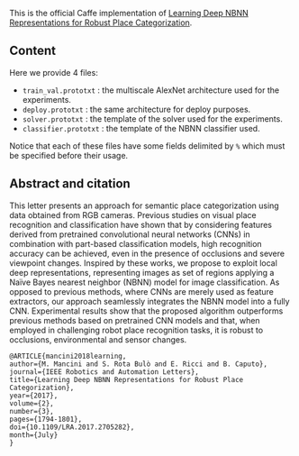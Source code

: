 This is the official Caffe implementation of [Learning  Deep  NBNN  Representations  for  Robust  Place  Categorization](https://ieeexplore.ieee.org/document/7930504/). 

## Content

Here we provide 4 files:

* `train_val.prototxt` : the multiscale AlexNet architecture used for the experiments.
* `deploy.prototxt` : the same architecture for deploy purposes.
* `solver.prototxt` : the template of the solver used for the experiments.
* `classifier.prototxt` : the template of the NBNN classifier used.

Notice that each of these files have some fields delimited by `%` which must be specified before their usage.


## Abstract and citation

This letter presents an approach for semantic place categorization using data obtained from RGB cameras. Previous studies on visual place recognition and classification have shown that by considering features derived from pretrained convolutional neural networks (CNNs) in combination with part-based classification models, high recognition accuracy can be achieved, even in the presence of occlusions and severe viewpoint changes. Inspired by these works, we propose to exploit local deep representations, representing images as set of regions applying a Naïve Bayes nearest neighbor (NBNN) model for image classification. As opposed to previous methods, where CNNs are merely used as feature extractors, our approach seamlessly integrates the NBNN model into a fully CNN. Experimental results show that the proposed algorithm outperforms previous methods based on pretrained CNN models and that, when employed in challenging robot place recognition tasks, it is robust to occlusions, environmental and sensor changes.

    @ARTICLE{mancini2018learning,
	author={M. Mancini and S. Rota Bulò and E. Ricci and B. Caputo},
	journal={IEEE Robotics and Automation Letters},
	title={Learning Deep NBNN Representations for Robust Place Categorization},
	year={2017},
	volume={2},
	number={3},
	pages={1794-1801},
	doi={10.1109/LRA.2017.2705282},
	month={July}
    }



